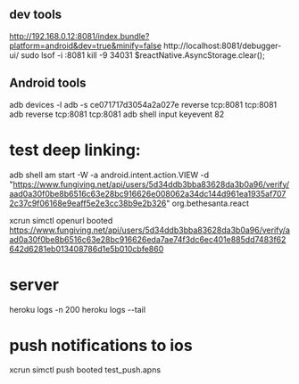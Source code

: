 ## dev tools
http://192.168.0.12:8081/index.bundle?platform=android&dev=true&minify=false
http://localhost:8081/debugger-ui/
sudo lsof -i :8081
kill -9 34031
$reactNative.AsyncStorage.clear();


## Android tools
adb devices -l
adb -s ce071717d3054a2a027e reverse tcp:8081 tcp:8081
adb reverse tcp:8081 tcp:8081
adb shell input keyevent 82

# test deep linking:
adb shell am start -W -a android.intent.action.VIEW -d "https://www.fungiving.net/api/users/5d34ddb3bba83628da3b0a96/verify/aad0a30f0be8b6516c63e28bc916626e008062a34dc144d961ea1935af7072c37c9f06168e9eaff5e2e3cc38b9e2b326" org.bethesanta.react

xcrun simctl openurl booted https://www.fungiving.net/api/users/5d34ddb3bba83628da3b0a96/verify/aad0a30f0be8b6516c63e28bc916626eda7ae74f3dc6ec401e885dd7483f62642d6281eb013408786d1e5b010cbfe860

# server
heroku logs -n 200
heroku logs --tail

# push notifications to ios
xcrun simctl push booted test_push.apns
